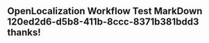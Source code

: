 <properties
ms.topic="hero-topic"
ms.test1="hero-topic"
ms.test2="test"/>

## OpenLocalization Workflow Test MarkDown 120ed2d6-d5b8-411b-8ccc-8371b381bdd3 thanks!
